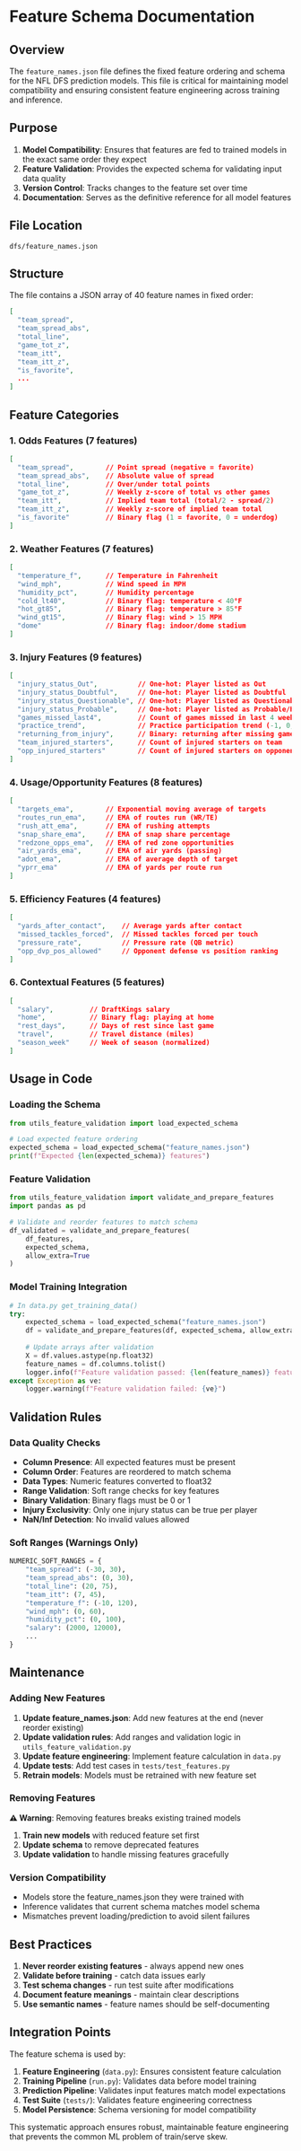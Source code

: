 # Feature Schema Documentation

## Overview

The `feature_names.json` file defines the fixed feature ordering and schema for the NFL DFS prediction models. This file is critical for maintaining model compatibility and ensuring consistent feature engineering across training and inference.

## Purpose

1. **Model Compatibility**: Ensures that features are fed to trained models in the exact same order they expect
2. **Feature Validation**: Provides the expected schema for validating input data quality
3. **Version Control**: Tracks changes to the feature set over time
4. **Documentation**: Serves as the definitive reference for all model features

## File Location

```
dfs/feature_names.json
```

## Structure

The file contains a JSON array of 40 feature names in fixed order:

```json
[
  "team_spread",
  "team_spread_abs", 
  "total_line",
  "game_tot_z",
  "team_itt",
  "team_itt_z",
  "is_favorite",
  ...
]
```

## Feature Categories

### 1. Odds Features (7 features)
```json
[
  "team_spread",        // Point spread (negative = favorite)
  "team_spread_abs",    // Absolute value of spread
  "total_line",         // Over/under total points
  "game_tot_z",         // Weekly z-score of total vs other games
  "team_itt",           // Implied team total (total/2 - spread/2)
  "team_itt_z",         // Weekly z-score of implied team total
  "is_favorite"         // Binary flag (1 = favorite, 0 = underdog)
]
```

### 2. Weather Features (7 features)
```json
[
  "temperature_f",      // Temperature in Fahrenheit
  "wind_mph",           // Wind speed in MPH
  "humidity_pct",       // Humidity percentage
  "cold_lt40",          // Binary flag: temperature < 40°F
  "hot_gt85",           // Binary flag: temperature > 85°F
  "wind_gt15",          // Binary flag: wind > 15 MPH
  "dome"                // Binary flag: indoor/dome stadium
]
```

### 3. Injury Features (9 features)
```json
[
  "injury_status_Out",          // One-hot: Player listed as Out
  "injury_status_Doubtful",     // One-hot: Player listed as Doubtful
  "injury_status_Questionable", // One-hot: Player listed as Questionable
  "injury_status_Probable",     // One-hot: Player listed as Probable/Healthy
  "games_missed_last4",         // Count of games missed in last 4 weeks
  "practice_trend",             // Practice participation trend (-1, 0, 1)
  "returning_from_injury",      // Binary: returning after missing games
  "team_injured_starters",      // Count of injured starters on team
  "opp_injured_starters"        // Count of injured starters on opponent
]
```

### 4. Usage/Opportunity Features (8 features)
```json
[
  "targets_ema",        // Exponential moving average of targets
  "routes_run_ema",     // EMA of routes run (WR/TE)
  "rush_att_ema",       // EMA of rushing attempts
  "snap_share_ema",     // EMA of snap share percentage
  "redzone_opps_ema",   // EMA of red zone opportunities
  "air_yards_ema",      // EMA of air yards (passing)
  "adot_ema",           // EMA of average depth of target
  "yprr_ema"            // EMA of yards per route run
]
```

### 5. Efficiency Features (4 features)
```json
[
  "yards_after_contact",    // Average yards after contact
  "missed_tackles_forced",  // Missed tackles forced per touch
  "pressure_rate",          // Pressure rate (QB metric)
  "opp_dvp_pos_allowed"     // Opponent defense vs position ranking
]
```

### 6. Contextual Features (5 features)
```json
[
  "salary",         // DraftKings salary
  "home",           // Binary flag: playing at home
  "rest_days",      // Days of rest since last game
  "travel",         // Travel distance (miles)
  "season_week"     // Week of season (normalized)
]
```

## Usage in Code

### Loading the Schema
```python
from utils_feature_validation import load_expected_schema

# Load expected feature ordering
expected_schema = load_expected_schema("feature_names.json")
print(f"Expected {len(expected_schema)} features")
```

### Feature Validation
```python
from utils_feature_validation import validate_and_prepare_features
import pandas as pd

# Validate and reorder features to match schema
df_validated = validate_and_prepare_features(
    df_features, 
    expected_schema, 
    allow_extra=True
)
```

### Model Training Integration
```python
# In data.py get_training_data()
try:
    expected_schema = load_expected_schema("feature_names.json")
    df = validate_and_prepare_features(df, expected_schema, allow_extra=True)
    
    # Update arrays after validation
    X = df.values.astype(np.float32)
    feature_names = df.columns.tolist()
    logger.info(f"Feature validation passed: {len(feature_names)} features validated")
except Exception as ve:
    logger.warning(f"Feature validation failed: {ve}")
```

## Validation Rules

### Data Quality Checks
- **Column Presence**: All expected features must be present
- **Column Order**: Features are reordered to match schema
- **Data Types**: Numeric features converted to float32
- **Range Validation**: Soft range checks for key features
- **Binary Validation**: Binary flags must be 0 or 1
- **Injury Exclusivity**: Only one injury status can be true per player
- **NaN/Inf Detection**: No invalid values allowed

### Soft Ranges (Warnings Only)
```python
NUMERIC_SOFT_RANGES = {
    "team_spread": (-30, 30),
    "team_spread_abs": (0, 30), 
    "total_line": (20, 75),
    "team_itt": (7, 45),
    "temperature_f": (-10, 120),
    "wind_mph": (0, 60),
    "humidity_pct": (0, 100),
    "salary": (2000, 12000),
    ...
}
```

## Maintenance

### Adding New Features
1. **Update feature_names.json**: Add new features at the end (never reorder existing)
2. **Update validation rules**: Add ranges and validation logic in `utils_feature_validation.py`
3. **Update feature engineering**: Implement feature calculation in `data.py`
4. **Update tests**: Add test cases in `tests/test_features.py`
5. **Retrain models**: Models must be retrained with new feature set

### Removing Features
**⚠️ Warning**: Removing features breaks existing trained models
1. **Train new models** with reduced feature set first
2. **Update schema** to remove deprecated features
3. **Update validation** to handle missing features gracefully

### Version Compatibility
- Models store the feature_names.json they were trained with
- Inference validates that current schema matches model schema
- Mismatches prevent loading/prediction to avoid silent failures

## Best Practices

1. **Never reorder existing features** - always append new ones
2. **Validate before training** - catch data issues early
3. **Test schema changes** - run test suite after modifications
4. **Document feature meanings** - maintain clear descriptions
5. **Use semantic names** - feature names should be self-documenting

## Integration Points

The feature schema is used by:

1. **Feature Engineering** (`data.py`): Ensures consistent feature calculation
2. **Training Pipeline** (`run.py`): Validates data before model training
3. **Prediction Pipeline**: Validates input features match model expectations
4. **Test Suite** (`tests/`): Validates feature engineering correctness
5. **Model Persistence**: Schema versioning for model compatibility

This systematic approach ensures robust, maintainable feature engineering that prevents the common ML problem of train/serve skew.